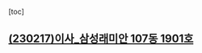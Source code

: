 <script language="javascript" type="text/javascript">
        document.write("<font color='green' size='1'>This document was last modified on " + document.lastModified + "</font>");
</script>

[toc]



## <a href="./08_LifeLog/(230217)이사_삼성래미안 107동 1901호/(230217)이사_삼성래미안 107동 1901호.html">(230217)이사_삼성래미안 107동 1901호</a>
